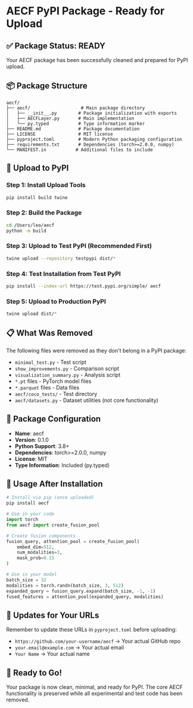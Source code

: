# AECF PyPI Package - Ready for Upload

## ✅ Package Status: READY

Your AECF package has been successfully cleaned and prepared for PyPI upload.

## 📦 Package Structure

```
aecf/
├── aecf/                   # Main package directory
│   ├── __init__.py        # Package initialization with exports
│   ├── AECFLayer.py       # Main implementation
│   └── py.typed           # Type information marker
├── README.md              # Package documentation
├── LICENSE                # MIT license
├── pyproject.toml         # Modern Python packaging configuration
├── requirements.txt       # Dependencies (torch>=2.0.0, numpy)
└── MANIFEST.in           # Additional files to include
```

## 🚀 Upload to PyPI

### Step 1: Install Upload Tools
```bash
pip install build twine
```

### Step 2: Build the Package
```bash
cd /Users/leo/aecf
python -m build
```

### Step 3: Upload to Test PyPI (Recommended First)
```bash
twine upload --repository testpypi dist/*
```

### Step 4: Test Installation from Test PyPI
```bash
pip install --index-url https://test.pypi.org/simple/ aecf
```

### Step 5: Upload to Production PyPI
```bash
twine upload dist/*
```

## 📋 What Was Removed

The following files were removed as they don't belong in a PyPI package:
- `minimal_test.py` - Test script
- `show_improvements.py` - Comparison script
- `visualization_summary.py` - Analysis script
- `*.pt` files - PyTorch model files
- `*.parquet` files - Data files
- `aecf/coco_tests/` - Test directory
- `aecf/datasets.py` - Dataset utilities (not core functionality)

## 🔧 Package Configuration

- **Name**: aecf
- **Version**: 0.1.0
- **Python Support**: 3.8+
- **Dependencies**: torch>=2.0.0, numpy
- **License**: MIT
- **Type Information**: Included (py.typed)

## 📖 Usage After Installation

```python
# Install via pip (once uploaded)
pip install aecf

# Use in your code
import torch
from aecf import create_fusion_pool

# Create fusion components
fusion_query, attention_pool = create_fusion_pool(
    embed_dim=512,
    num_modalities=3,
    mask_prob=0.15
)

# Use in your model
batch_size = 32
modalities = torch.randn(batch_size, 3, 512)
expanded_query = fusion_query.expand(batch_size, -1, -1)
fused_features = attention_pool(expanded_query, modalities)
```

## 🔄 Updates for Your URLs

Remember to update these URLs in `pyproject.toml` before uploading:
- `https://github.com/your-username/aecf` → Your actual GitHub repo
- `your.email@example.com` → Your actual email
- `Your Name` → Your actual name

## 🎉 Ready to Go!

Your package is now clean, minimal, and ready for PyPI. The core AECF functionality is preserved while all experimental and test code has been removed.

